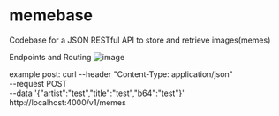 # memebase
Codebase for a JSON RESTful API to store and retrieve images(memes)

Endpoints and Routing
![image](https://github.com/michaelgov-ctrl/memebase/assets/81777732/6378de24-956f-4e93-b004-c06312c081cc)

example post:
curl --header "Content-Type: application/json" \
  --request POST \
  --data '{"artist":"test","title":"test","b64":"test"}' \
  http://localhost:4000/v1/memes
